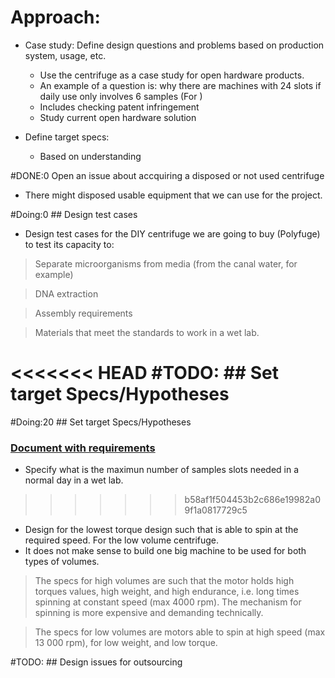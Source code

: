 
# Approach:
- Case study: Define design questions and problems based on production system, usage, etc.
  - Use the centrifuge as a case study for open hardware products.
  - An example of a question is: why there are machines with 24 slots if daily use only involves 6 samples
  (For )
  - Includes checking patent infringement
  - Study current open hardware solution



- Define target specs:
  - Based on understanding


#DONE:0 Open an issue about accquiring a disposed or not used centrifuge
- There might disposed usable equipment that we can use for the project.

#Doing:0 ## Design test cases
 - Design test cases for the DIY centrifuge we are going to buy (Polyfuge) to test its capacity to:
  > Separate microorganisms from media (from the canal water, for example)

  > DNA extraction

  > Assembly requirements

  > Materials that meet the standards to work in a wet lab.


<<<<<<< HEAD
#TODO: ## Set target Specs/Hypotheses
=======
#Doing:20 ## Set target Specs/Hypotheses
 ### [Document with requirements](../../R&D/Specs-Req.md)
 - Specify what is the maximun number of samples slots needed in a normal day in a wet lab.
>>>>>>> b58af1f504453b2c686e19982a09f1a0817729c5
 - Design for the lowest torque design such that is able to spin at the required speed. For the low volume centrifuge.
 - It does not make sense to build one big machine to be used for both types of volumes.
 > The specs for high volumes are such that the motor holds high torques values, high weight, and high endurance, i.e. long times spinning at constant speed (max 4000 rpm). The mechanism for spinning is more expensive and demanding technically.

 > The specs for low volumes are motors able to spin at high speed (max 13 000 rpm), for low weight, and low torque.

#TODO: ## Design issues for outsourcing
